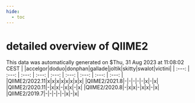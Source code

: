 ```yaml
---
hide:
  - toc
---
```


detailed overview of QIIME2
===========================


This data was automatically generated on $Thu, 31 Aug 2023 at 11:08:02 CEST
| |accelgor|doduo|donphan|gallade|joltik|skitty|swalot|victini|
| :---: | :---: | :---: | :---: | :---: | :---: | :---: | :---: | :---: |
|QIIME2/2022.11|x|x|x|x|x|x|x|x|
|QIIME2/2021.8|-|-|-|-|-|x|-|x|
|QIIME2/2020.11|-|x|x|-|x|x|-|x|
|QIIME2/2020.8|-|x|x|-|x|x|-|x|
|QIIME2/2019.7|-|-|-|-|-|x|-|x|
